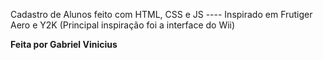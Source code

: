Cadastro de Alunos feito com HTML, CSS e JS
---- Inspirado em Frutiger Aero e Y2K (Principal inspiração foi a interface do Wii)

<strong> Feita por Gabriel Vinicius </strong>